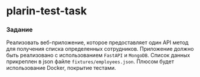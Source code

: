 # plarin-test-task

### Задание

Реализовать веб-приложение, которое предоставляет один API метод для получения
списка определенных сотрудников. Приложение должно быть реализовано с
использованием `FastAPI` и `MongoDB`.
Список данных прикреплен в json файле `fixtures/employees.json`.
Плюсом будет использование Docker, покрытие тестами.

